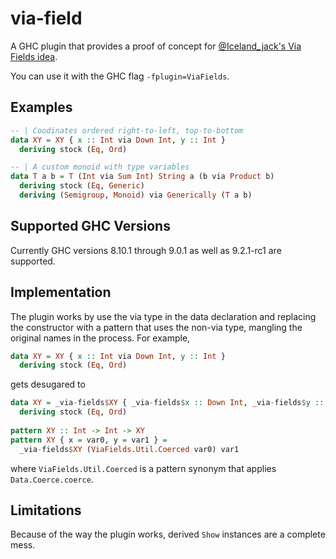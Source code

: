 # via-field

A GHC plugin that provides a proof of concept for [@Iceland_jack's Via Fields
idea](https://www.reddit.com/r/haskell/comments/pbq9rn/via_fields_finer_granularity_in_deriving/).

You can use it with the GHC flag `-fplugin=ViaFields`.

## Examples

```haskell
-- | Coodinates ordered right-to-left, top-to-bottom
data XY = XY { x :: Int via Down Int, y :: Int }
  deriving stock (Eq, Ord)

-- | A custom monoid with type variables
data T a b = T (Int via Sum Int) String a (b via Product b)
  deriving stock (Eq, Generic)
  deriving (Semigroup, Monoid) via Generically (T a b)
```

## Supported GHC Versions

Currently GHC versions 8.10.1 through 9.0.1 as well as 9.2.1-rc1 are supported.

## Implementation

The plugin works by use the via type in the data declaration and replacing the
constructor with a pattern that uses the non-via type, mangling the original
names in the process. For example,

```haskell
data XY = XY { x :: Int via Down Int, y :: Int }
  deriving stock (Eq, Ord)
```

gets desugared to

```haskell
data XY = _via-fields$XY { _via-fields$x :: Down Int, _via-fields$y :: Int }
  deriving stock (Eq, Ord)
  
pattern XY :: Int -> Int -> XY
pattern XY { x = var0, y = var1 } =
  _via-fields$XY (ViaFields.Util.Coerced var0) var1
```

where `ViaFields.Util.Coerced` is a pattern synonym that applies
`Data.Coerce.coerce`.

## Limitations

Because of the way the plugin works, derived `Show` instances are a complete
mess.
